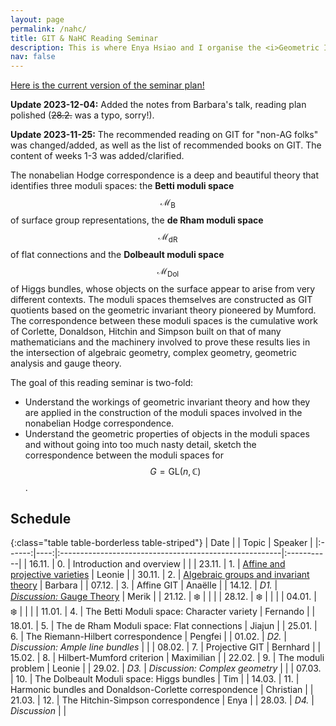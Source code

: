 ```yaml
---
layout: page
permalink: /nahc/
title: GIT & NaHC Reading Seminar
description: This is where Enya Hsiao and I organise the <i>Geometric Invariant Theory & Non-abelian Hodge Correspondence</i> Reading Seminar.
nav: false
---
```


<a href="/assets/pdf/nahc/GIT_NaHC_Seminar_Plan.pdf" target="_blank">Here is the current version of the seminar plan!</a>

**Update 2023-12-04:** Added the notes from Barbara's talk, reading plan polished (~~28.2.~~ was a typo, sorry!).

**Update 2023-11-25:** The recommended reading on GIT for "non-AG folks" was changed/added, as well as the list of recommended books on GIT. The content of weeks 1-3 was added/clarified.

The nonabelian Hodge correspondence is a deep and beautiful theory that identifies three moduli spaces: the **Betti moduli space** $$\mathcal{M}_{\text{B}}$$ of surface group representations, the **de Rham moduli space** $$\mathcal{M}_{\text{dR}}$$ of flat connections and the **Dolbeault moduli space** $$\mathcal{M}_{\text{Dol}}$$ of Higgs bundles, whose objects on the surface appear to arise from very different contexts. The moduli spaces themselves are constructed as GIT quotients based on the geometric invariant theory pioneered by Mumford. The correspondence between these moduli spaces is the cumulative work of Corlette, Donaldson, Hitchin and Simpson built on that of many mathematicians and the machinery involved to prove these results lies in the intersection of algebraic geometry, complex geometry, geometric analysis and gauge theory.

The goal of this reading seminar is two-fold:
- Understand the workings of geometric invariant theory and how they are applied in the construction of the moduli spaces involved in the nonabelian Hodge correspondence.
- Understand the geometric properties of objects in the moduli spaces and without going into too much nasty detail, sketch the correspondence between the moduli spaces for $$G = \mathrm{GL}(n, \mathbb{C})$$.

## Schedule

{:class="table table-borderless table-striped"}
| Date   |     | Topic                                                  | Speaker    |
|:------:|----:|:-------------------------------------------------------|:-----------|
| 16.11. |  0. | Introduction and overview                              |            |
| 23.11. |  1. | <a href="/assets/pdf/nahc/01_Affine_and_projective_Varieties.pdf" target="_blank">Affine and projective varieties</a>     | Leonie     |
| 30.11. |  2. | <a href="/assets/pdf/nahc/02_Algebraic_groups_and_invariant_theory.pdf" target="_blank">Algebraic groups and invariant theory</a>                  | Barbara    |
| 07.12. |  3. | Affine GIT                                             | Anaëlle    |
| 14.12. | *D1.* | <a href="/assets/pdf/nahc/D1_Gauge_Theory.pdf" target="_blank">*Discussion:* Gauge Theory</a>                             | Merik           |
| 21.12. |  ❄️  |                                                        |            |
| 28.12. |  ❄️  |                                                        |            |
| 04.01. |  ❄️  |                                                        |            |
| 11.01. |  4. | The Betti Moduli space: Character variety              | Fernando   |
| 18.01. |  5. | The de Rham Moduli space: Flat connections             | Jiajun     |
| 25.01. |  6. | The Riemann-Hilbert correspondence                     | Pengfei    |
| 01.02. | *D2.* | *Discussion: Ample line bundles*                       |            |
| 08.02. |  7. | Projective GIT                                         | Bernhard   |
| 15.02. |  8. | Hilbert-Mumford criterion                              | Maximilian |
| 22.02. |  9. | The moduli problem                                     | Leonie     |
| 29.02. | *D3.* | *Discussion: Complex geometry*                         |            |
| 07.03. | 10. | The Dolbeault Moduli space: Higgs bundles              | Tim        |
| 14.03. | 11. | Harmonic bundles and Donaldson-Corlette correspondence | Christian  |
| 21.03. | 12. | The Hitchin-Simpson correspondence                     | Enya       |
| 28.03. | *D4.* | *Discussion*                                           |            |